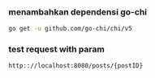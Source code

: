### menambahkan dependensi go-chi

``` bash
go get -u github.com/go-chi/chi/v5

```

### test request with param
``` bash
http:://localhost:8080/posts/{postID}
```